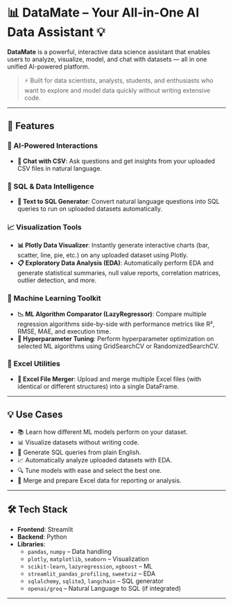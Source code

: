 # 📊 DataMate – Your All-in-One AI Data Assistant 💡

**DataMate** is a powerful, interactive data science assistant that enables users to analyze, visualize, model, and chat with datasets — all in one unified AI-powered platform.

> ⚡ Built for data scientists, analysts, students, and enthusiasts who want to explore and model data quickly without writing extensive code.

---

## 🚀 Features

### 🧠 AI-Powered Interactions
- **💬 Chat with CSV**: Ask questions and get insights from your uploaded CSV files in natural language.

### 🧮 SQL & Data Intelligence
- **🧾 Text to SQL Generator**: Convert natural language questions into SQL queries to run on uploaded datasets automatically.

### 📈 Visualization Tools
- **📊 Plotly Data Visualizer**: Instantly generate interactive charts (bar, scatter, line, pie, etc.) on any uploaded dataset using Plotly.
- **📋 Exploratory Data Analysis (EDA)**: Automatically perform EDA and generate statistical summaries, null value reports, correlation matrices, outlier detection, and more.

### 🧪 Machine Learning Toolkit
- **📉 ML Algorithm Comparator (LazyRegressor)**: Compare multiple regression algorithms side-by-side with performance metrics like R², RMSE, MAE, and execution time.
- **🔧 Hyperparameter Tuning**: Perform hyperparameter optimization on selected ML algorithms using GridSearchCV or RandomizedSearchCV.

### 📂 Excel Utilities
- **🧾 Excel File Merger**: Upload and merge multiple Excel files (with identical or different structures) into a single DataFrame.

---

## 💡 Use Cases

- 📚 Learn how different ML models perform on your dataset.
- 📊 Visualize datasets without writing code.
- 🤖 Generate SQL queries from plain English.
- 📈 Automatically analyze uploaded datasets with EDA.
- 🔍 Tune models with ease and select the best one.
- 📂 Merge and prepare Excel data for reporting or analysis.

---

## 🛠 Tech Stack

- **Frontend**: Streamlit
- **Backend**: Python
- **Libraries**:
  - `pandas`, `numpy` – Data handling
  - `plotly`, `matplotlib`, `seaborn` – Visualization
  - `scikit-learn`, `lazyregression`, `xgboost` – ML
  - `streamlit_pandas_profiling`, `sweetviz` – EDA
  - `sqlalchemy`, `sqlite3`, `langchain` – SQL generator
  - `openai/groq` – Natural Language to SQL (if integrated)

---

